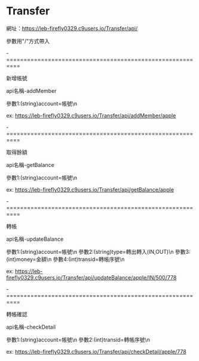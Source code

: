 # Transfer

網址：https://leb-firefly0329.c9users.io/Transfer/api/

參數用"/"方式帶入

-==========================================================

新增帳號

api名稱-addMember

參數1:(string)account=帳號\n

ex:
https://leb-firefly0329.c9users.io/Transfer/api/addMember/apple

-==========================================================

取得餘額

api名稱-getBalance

參數1:(string)account=帳號\n

ex:
https://leb-firefly0329.c9users.io/Transfer/api/getBalance/apple

-==========================================================

轉帳

api名稱-updateBalance

參數1:(string)account=帳號\n
參數2:(string)type=轉出轉入(IN,OUT)\n
參數3:(int)money=金額\n
參數4:(int)transid=轉帳序號\n

ex:
https://leb-firefly0329.c9users.io/Transfer/api/updateBalance/apple/IN/500/778

-==========================================================

轉帳確認

api名稱-checkDetail

參數1:(string)account=帳號\n
參數2:(int)transid=轉帳序號\n

ex:
https://leb-firefly0329.c9users.io/Transfer/api/checkDetail/apple/778